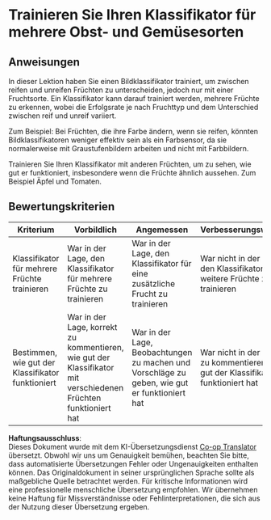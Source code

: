 <!--
CO_OP_TRANSLATOR_METADATA:
{
  "original_hash": "e74eb2fc7cc3b81916b52e957802f182",
  "translation_date": "2025-08-25T20:55:47+00:00",
  "source_file": "4-manufacturing/lessons/1-train-fruit-detector/assignment.md",
  "language_code": "de"
}
-->
# Trainieren Sie Ihren Klassifikator für mehrere Obst- und Gemüsesorten

## Anweisungen

In dieser Lektion haben Sie einen Bildklassifikator trainiert, um zwischen reifen und unreifen Früchten zu unterscheiden, jedoch nur mit einer Fruchtsorte. Ein Klassifikator kann darauf trainiert werden, mehrere Früchte zu erkennen, wobei die Erfolgsrate je nach Fruchttyp und dem Unterschied zwischen reif und unreif variiert.

Zum Beispiel: Bei Früchten, die ihre Farbe ändern, wenn sie reifen, könnten Bildklassifikatoren weniger effektiv sein als ein Farbsensor, da sie normalerweise mit Graustufenbildern arbeiten und nicht mit Farbbildern.

Trainieren Sie Ihren Klassifikator mit anderen Früchten, um zu sehen, wie gut er funktioniert, insbesondere wenn die Früchte ähnlich aussehen. Zum Beispiel Äpfel und Tomaten.

## Bewertungskriterien

| Kriterium | Vorbildlich | Angemessen | Verbesserungswürdig |
| --------- | ----------- | ---------- | -------------------- |
| Klassifikator für mehrere Früchte trainieren | War in der Lage, den Klassifikator für mehrere Früchte zu trainieren | War in der Lage, den Klassifikator für eine zusätzliche Frucht zu trainieren | War nicht in der Lage, den Klassifikator für weitere Früchte zu trainieren |
| Bestimmen, wie gut der Klassifikator funktioniert | War in der Lage, korrekt zu kommentieren, wie gut der Klassifikator mit verschiedenen Früchten funktioniert hat | War in der Lage, Beobachtungen zu machen und Vorschläge zu geben, wie gut er funktioniert hat | War nicht in der Lage, zu kommentieren, wie gut der Klassifikator funktioniert hat |

**Haftungsausschluss**:  
Dieses Dokument wurde mit dem KI-Übersetzungsdienst [Co-op Translator](https://github.com/Azure/co-op-translator) übersetzt. Obwohl wir uns um Genauigkeit bemühen, beachten Sie bitte, dass automatisierte Übersetzungen Fehler oder Ungenauigkeiten enthalten können. Das Originaldokument in seiner ursprünglichen Sprache sollte als maßgebliche Quelle betrachtet werden. Für kritische Informationen wird eine professionelle menschliche Übersetzung empfohlen. Wir übernehmen keine Haftung für Missverständnisse oder Fehlinterpretationen, die sich aus der Nutzung dieser Übersetzung ergeben.
